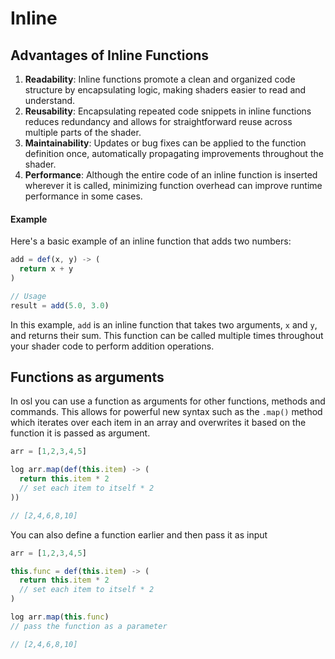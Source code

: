 # Inline

## Advantages of Inline Functions

1. **Readability**: Inline functions promote a clean and organized code structure by encapsulating logic, making shaders easier to read and understand.
2. **Reusability**: Encapsulating repeated code snippets in inline functions reduces redundancy and allows for straightforward reuse across multiple parts of the shader.
3. **Maintainability**: Updates or bug fixes can be applied to the function definition once, automatically propagating improvements throughout the shader.
4. **Performance**: Although the entire code of an inline function is inserted wherever it is called, minimizing function overhead can improve runtime performance in some cases.

#### Example

Here's a basic example of an inline function that adds two numbers:

```javascript
add = def(x, y) -> (
  return x + y
)

// Usage
result = add(5.0, 3.0)
```

In this example, `add` is an inline function that takes two arguments, `x` and `y`, and returns their sum. This function can be called multiple times throughout your shader code to perform addition operations.

## Functions as arguments

In osl you can use a function as arguments for other functions, methods and commands. This allows for powerful new syntax such as the `.map()` method which iterates over each item in an array and overwrites it based on the function it is passed as argument.

```javascript
arr = [1,2,3,4,5]

log arr.map(def(this.item) -> (
  return this.item * 2
  // set each item to itself * 2
))

// [2,4,6,8,10]
```

You can also define a function earlier and then pass it as input

```javascript
arr = [1,2,3,4,5]

this.func = def(this.item) -> (
  return this.item * 2
  // set each item to itself * 2
)

log arr.map(this.func)
// pass the function as a parameter

// [2,4,6,8,10]
```
